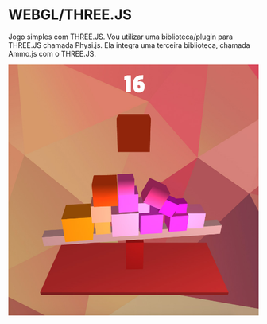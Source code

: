 # WEBGL/THREE.JS

 Jogo simples com THREE.JS. Vou utilizar uma biblioteca/plugin para THREE.JS chamada Physi.js. Ela integra uma terceira biblioteca, chamada Ammo.js com o THREE.JS.

![printscreen](balance-game-meetup.jpg)
